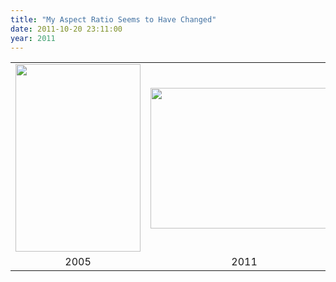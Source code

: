```yaml
---
title: "My Aspect Ratio Seems to Have Changed"
date: 2011-10-20 23:11:00
year: 2011
---
```

<table>
<tbody>
<tr>
<td><img title="then-small" src="{{site.github.url}}/files/2011/10/then-small-200x300.jpg" alt="" width="200" height="300" /></td>
<td><img title="now" src="{{site.github.url}}/files/2011/10/now-300x225.jpg" alt="" width="300" height="225" /></td>
</tr>
<tr>
<td style="text-align: center;">2005</td>
<td style="text-align: center;">2011</td>
</tr>
</tbody>
</table>
